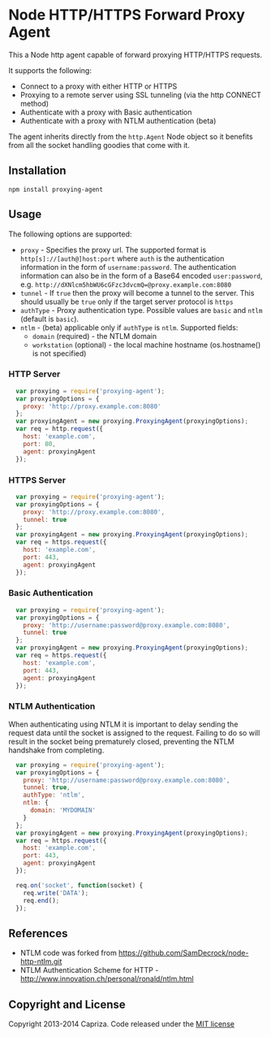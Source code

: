 # Node HTTP/HTTPS Forward Proxy Agent

This a Node http agent capable of forward proxying HTTP/HTTPS requests.

It supports the following:
* Connect to a proxy with either HTTP or HTTPS
* Proxying to a remote server using SSL tunneling (via the http CONNECT method)
* Authenticate with a proxy with Basic authentication
* Authenticate with a proxy with NTLM authentication (beta)

The agent inherits directly from the ``http.Agent`` Node object so it benefits from all
the socket handling goodies that come with it.

## Installation

    npm install proxying-agent

## Usage

The following options are supported:

* ``proxy`` - Specifies the proxy url. The supported format is ``http[s]://[auth@]host:port`` where ``auth``
    is the authentication information in the form of ``username:password``. The authentication information can also be
    in the form of a Base64 encoded ``user:password``, e.g. ``http://dXNlcm5hbWU6cGFzc3dvcmQ=@proxy.example.com:8080``
* ``tunnel`` - If ``true`` then the proxy will become a tunnel to the server.
    This should usually be ``true`` only if the target server protocol is ``https``
* ``authType`` - Proxy authentication type. Possible values are ``basic`` and ``ntlm`` (default is ``basic``).
* ``ntlm`` - (beta) applicable only if ``authType`` is ``ntlm``. Supported fields:
    * ``domain`` (required) - the NTLM domain
    * ``workstation`` (optional) - the local machine hostname (os.hostname() is not specified)

### HTTP Server

```javascript
  var proxying = require('proxying-agent');
  var proxyingOptions = {
    proxy: 'http://proxy.example.com:8080'
  };
  var proxyingAgent = new proxying.ProxyingAgent(proxyingOptions);
  var req = http.request({
    host: 'example.com',
    port: 80,
    agent: proxyingAgent
  });
```

### HTTPS Server

```javascript
  var proxying = require('proxying-agent');
  var proxyingOptions = {
    proxy: 'http://proxy.example.com:8080',
    tunnel: true
  };
  var proxyingAgent = new proxying.ProxyingAgent(proxyingOptions);
  var req = https.request({
    host: 'example.com',
    port: 443,
    agent: proxyingAgent
  });
```

### Basic Authentication

```javascript
  var proxying = require('proxying-agent');
  var proxyingOptions = {
    proxy: 'http://username:password@proxy.example.com:8080',
    tunnel: true
  };
  var proxyingAgent = new proxying.ProxyingAgent(proxyingOptions);
  var req = https.request({
    host: 'example.com',
    port: 443,
    agent: proxyingAgent
  });
```

### NTLM Authentication

When authenticating using NTLM it is important to delay sending the request data until the socket is assigned to the request.
Failing to do so will result in the socket being prematurely closed, preventing the NTLM handshake from completing.

```javascript
  var proxying = require('proxying-agent');
  var proxyingOptions = {
    proxy: 'http://username:password@proxy.example.com:8080',
    tunnel: true,
    authType: 'ntlm',
    ntlm: {
      domain: 'MYDOMAIN'
    }
  };
  var proxyingAgent = new proxying.ProxyingAgent(proxyingOptions);
  var req = https.request({
    host: 'example.com',
    port: 443,
    agent: proxyingAgent
  });

  req.on('socket', function(socket) {
    req.write('DATA');
    req.end();
  });
```

## References

* NTLM code was forked from https://github.com/SamDecrock/node-http-ntlm.git
* NTLM Authentication Scheme for HTTP - http://www.innovation.ch/personal/ronald/ntlm.html

## Copyright and License

Copyright 2013-2014 Capriza. Code released under the [MIT license](LICENSE.md)
